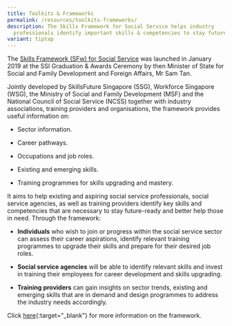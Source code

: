 ```yaml
---
title: Toolkits & Frameworks
permalink: /resources/toolkits-frameworks/
description: The Skills Framework for Social Service helps industry
  professionals identify important skills & competencies to stay future-ready.
variant: tiptap
---
```

<p>The <a href="https://www.skillsfuture.gov.sg/skills-framework/social-service" rel="noopener nofollow" target="_blank">Skills Framework (SFw) for Social Service</a> was
launched in January 2019 at the SSI Graduation &amp; Awards Ceremony by
then Minister of State for Social and Family Development and Foreign Affairs,
Mr Sam Tan.</p>
<p>Jointly developed by SkillsFuture Singapore (SSG), Workforce Singapore
(WSG), the Ministry of Social and Family Development (MSF) and the National
Council of Social Service (NCSS) together with industry associations, training
providers and organisations, the framework provides useful information
on:</p>
<ul data-tight="true" class="tight">
<li>
<p>Sector information.</p>
</li>
<li>
<p>Career pathways.</p>
</li>
<li>
<p>Occupations and job roles.</p>
</li>
<li>
<p>Existing and emerging skills.</p>
</li>
<li>
<p>Training programmes for skills upgrading and mastery.</p>
</li>
</ul>
<p>It aims to help existing and aspiring social service professionals, social
service agencies, as well as training providers identify key skills and
competencies that are necessary to stay future-ready and better help those
in need. Through the framework:</p>
<ul data-tight="true" class="tight">
<li>
<p><strong>Individuals</strong> who wish to join or progress within the social
service sector can assess their career aspirations, identify relevant training
programmes to upgrade their skills and prepare for their desired job roles.</p>
<p></p>
</li>
<li>
<p><strong>Social service agencies</strong> will be able to identify relevant
skills and invest in training their employees for career development and
skills upgrading.</p>
<p></p>
</li>
<li>
<p><strong>Training providers</strong> can gain insights on sector trends,
existing and emerging skills that are in demand and design programmes to
address the industry needs accordingly.</p>
</li>
</ul>
<p>Click <a href="https://www.skillsfuture.gov.sg/skills-framework/social-service" rel="noopener noreferrer nofollow" target="_blank">here</a>{:target="_blank"}
for more information on the framework.</p>